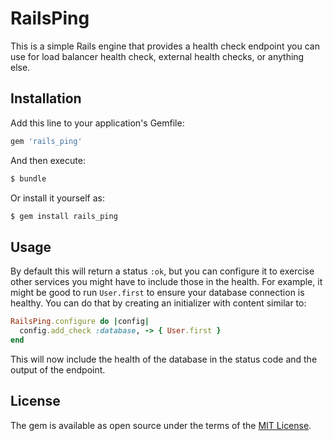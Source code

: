 # RailsPing
This is a simple Rails engine that provides a health check endpoint you can use for load balancer
health check, external health checks, or anything else.

## Installation
Add this line to your application's Gemfile:

```ruby
gem 'rails_ping'
```

And then execute:
```bash
$ bundle
```

Or install it yourself as:
```bash
$ gem install rails_ping
```

## Usage
By default this will return a status `:ok`, but you can configure it to exercise other services you
might have to include those in the health. For example, it might be good to run `User.first` to
ensure your database connection is healthy. You can do that by creating an initializer with content
similar to:

```ruby
RailsPing.configure do |config|
  config.add_check :database, -> { User.first }
end
```

This will now include the health of the database in the status code and the output of the endpoint.

## License
The gem is available as open source under the terms of the [MIT License](https://opensource.org/licenses/MIT).
